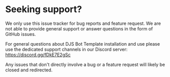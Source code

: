 # Seeking support?

We only use this issue tracker for bug reports and feature request. We are not able to provide general support or answer questions in the form of GitHub issues.

For general questions about DJS Bot Template installation and use please use the dedicated support channels in our Discord server: <https://discord.gg/fDkE7E2gSc>

Any issues that don't directly involve a bug or a feature request will likely be closed and redirected.
